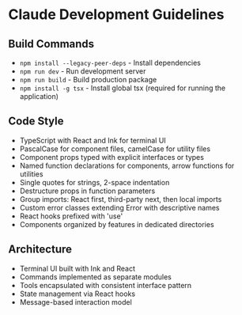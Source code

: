 # Claude Development Guidelines

## Build Commands
- `npm install --legacy-peer-deps` - Install dependencies
- `npm run dev` - Run development server
- `npm run build` - Build production package
- `npm install -g tsx` - Install global tsx (required for running the application)

## Code Style
- TypeScript with React and Ink for terminal UI
- PascalCase for component files, camelCase for utility files
- Component props typed with explicit interfaces or types
- Named function declarations for components, arrow functions for utilities
- Single quotes for strings, 2-space indentation
- Destructure props in function parameters
- Group imports: React first, third-party next, then local imports
- Custom error classes extending Error with descriptive names
- React hooks prefixed with 'use'
- Components organized by features in dedicated directories

## Architecture
- Terminal UI built with Ink and React
- Commands implemented as separate modules
- Tools encapsulated with consistent interface pattern
- State management via React hooks
- Message-based interaction model